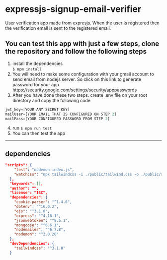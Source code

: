 # expressjs-signup-email-verifier
User verification app made from expresjs. When the user is registered then the verification email is sent to the registered email.  


## You can test this app with just a few steps, clone the repository and follow the following steps
                
1.  install the dependencies  
`$ npm install`
2. You will need to make some configuration with your gmail account to send email from nodejs server. So click on this link to generate password for your app
https://security.google.com/settings/security/apppasswords
3. After you have done these two steps. create .env file on your root directory and copy the following code  
  
  ```javascript
  jwt_key=[YOUR ANY SECRET KEY]
mailUser=[YOUR EMAIL THAT IS CONFIGURED ON STEP 2]
mailPass=[YOUR CONFIGURED PASSWORD FROM STEP 2]
  ```
4. run `$ npm run test`
5. You can then test the app

----




## dependencies
```json
"scripts": {
    "test": "nodemon index.js",
    "watchcss": "npx tailwindcss -i ./public/tailwind.css -o ./public/style.css --watch"
  },
  "keywords": [],
  "author": "",
  "license": "ISC",
  "dependencies": {
    "cookie-parser": "^1.4.6",
    "dotenv": "^16.0.2",
    "ejs": "^3.1.8",
    "express": "^4.18.1",
    "jsonwebtoken": "^8.5.1",
    "mongoose": "^6.6.1",
    "nodemailer": "^6.7.8",
    "nodemon": "^2.0.20"
  },
  "devDependencies": {
    "tailwindcss": "^3.1.8"
  }
```

